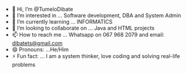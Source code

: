 - 👋 Hi, I’m @TumeloDibate
- 👀 I’m interested in ... Software development, DBA and System Admin
- 🌱 I’m currently learning ... INFORMATICS
- 💞️ I’m looking to collaborate on ... Java and HTML projects
- 📫 How to reach me ... Whatsapp on 067 968 2079 and email: dibatets@gmail.com 
- 😄 Pronouns: ...He/Him
- ⚡ Fun fact: ... I am a system thinker, love coding and solving real-life problems 

<!---
TumeloDibate/TumeloDibate is a ✨ special ✨ repository because its `README.md` (this file) appears on your GitHub profile.
You can click the Preview link to take a look at your changes.
--->

